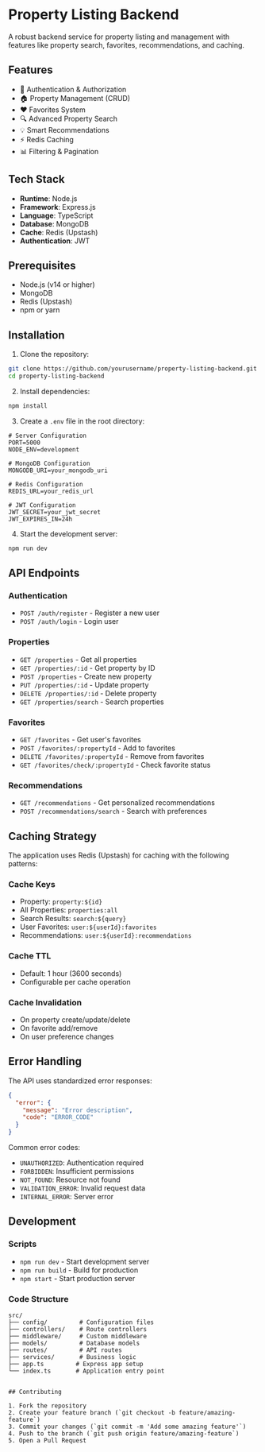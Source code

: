 # Property Listing Backend

A robust backend service for property listing and management with features like property search, favorites, recommendations, and caching.

## Features

- 🔐 Authentication & Authorization
- 🏠 Property Management (CRUD)
- ❤️ Favorites System
- 🔍 Advanced Property Search
- 💡 Smart Recommendations
- ⚡ Redis Caching
- 📊 Filtering & Pagination

## Tech Stack

- **Runtime**: Node.js
- **Framework**: Express.js
- **Language**: TypeScript
- **Database**: MongoDB
- **Cache**: Redis (Upstash)
- **Authentication**: JWT

## Prerequisites

- Node.js (v14 or higher)
- MongoDB
- Redis (Upstash)
- npm or yarn

## Installation

1. Clone the repository:
```bash
git clone https://github.com/yourusername/property-listing-backend.git
cd property-listing-backend
```

2. Install dependencies:
```bash
npm install
```

3. Create a `.env` file in the root directory:
```env
# Server Configuration
PORT=5000
NODE_ENV=development

# MongoDB Configuration
MONGODB_URI=your_mongodb_uri

# Redis Configuration
REDIS_URL=your_redis_url

# JWT Configuration
JWT_SECRET=your_jwt_secret
JWT_EXPIRES_IN=24h
```

4. Start the development server:
```bash
npm run dev
```

## API Endpoints

### Authentication
- `POST /auth/register` - Register a new user
- `POST /auth/login` - Login user

### Properties
- `GET /properties` - Get all properties
- `GET /properties/:id` - Get property by ID
- `POST /properties` - Create new property
- `PUT /properties/:id` - Update property
- `DELETE /properties/:id` - Delete property
- `GET /properties/search` - Search properties

### Favorites
- `GET /favorites` - Get user's favorites
- `POST /favorites/:propertyId` - Add to favorites
- `DELETE /favorites/:propertyId` - Remove from favorites
- `GET /favorites/check/:propertyId` - Check favorite status

### Recommendations
- `GET /recommendations` - Get personalized recommendations
- `POST /recommendations/search` - Search with preferences

## Caching Strategy

The application uses Redis (Upstash) for caching with the following patterns:

### Cache Keys
- Property: `property:${id}`
- All Properties: `properties:all`
- Search Results: `search:${query}`
- User Favorites: `user:${userId}:favorites`
- Recommendations: `user:${userId}:recommendations`

### Cache TTL
- Default: 1 hour (3600 seconds)
- Configurable per cache operation

### Cache Invalidation
- On property create/update/delete
- On favorite add/remove
- On user preference changes

## Error Handling

The API uses standardized error responses:
```json
{
  "error": {
    "message": "Error description",
    "code": "ERROR_CODE"
  }
}
```

Common error codes:
- `UNAUTHORIZED`: Authentication required
- `FORBIDDEN`: Insufficient permissions
- `NOT_FOUND`: Resource not found
- `VALIDATION_ERROR`: Invalid request data
- `INTERNAL_ERROR`: Server error


## Development

### Scripts
- `npm run dev` - Start development server
- `npm run build` - Build for production
- `npm start` - Start production server

### Code Structure
```
src/
├── config/         # Configuration files
├── controllers/    # Route controllers
├── middleware/     # Custom middleware
├── models/         # Database models
├── routes/         # API routes
├── services/       # Business logic
├── app.ts         # Express app setup
└── index.ts       # Application entry point
```

```

## Contributing

1. Fork the repository
2. Create your feature branch (`git checkout -b feature/amazing-feature`)
3. Commit your changes (`git commit -m 'Add some amazing feature'`)
4. Push to the branch (`git push origin feature/amazing-feature`)
5. Open a Pull Request

